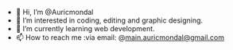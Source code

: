 - 👋 Hi, I’m @Auricmondal
- 👀 I’m interested in coding, editing and graphic designing. 
- 🌱 I’m currently learning web development.
- 📫 How to reach me :via email: @main.auricmondal@gmail.com

<!---
Auricmondal/Auricmondal is a ✨ special ✨ repository because its `README.md` (this file) appears on your GitHub profile.
You can click the Preview link to take a look at your changes.
--->
